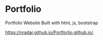 # Portfolio
Portfolio Website
Built with html, js, bootstrap

https://nradar.github.io/Portforlio.github.io/.
